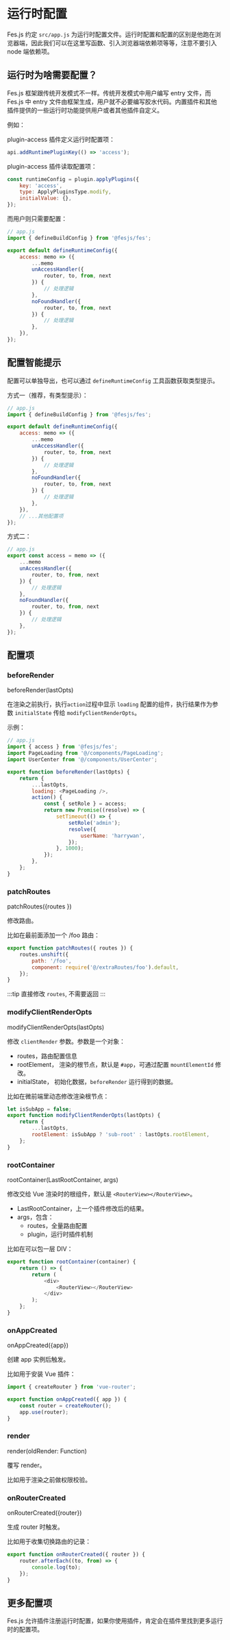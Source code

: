 # 运行时配置

Fes.js 约定 `src/app.js` 为运行时配置文件。运行时配置和配置的区别是他跑在浏览器端，因此我们可以在这里写函数、引入浏览器端依赖项等等，注意不要引入 node 端依赖项。

## 运行时为啥需要配置？

Fes.js 框架跟传统开发模式不一样。传统开发模式中用户编写 entry 文件，而 Fes.js 中 entry 文件由框架生成，用户就不必要编写胶水代码。内置插件和其他插件提供的一些运行时功能提供用户或者其他插件自定义。

例如：

plugin-access 插件定义运行时配置项：

```js
api.addRuntimePluginKey(() => 'access');
```

plugin-access 插件读取配置项：

```js
const runtimeConfig = plugin.applyPlugins({
    key: 'access',
    type: ApplyPluginsType.modify,
    initialValue: {},
});
```

而用户则只需要配置：

```js
// app.js
import { defineBuildConfig } from '@fesjs/fes';

export default defineRuntimeConfig({
    access: memo => ({
        ...memo
        unAccessHandler({
            router, to, from, next
        }) {
            // 处理逻辑
        },
        noFoundHandler({
            router, to, from, next
        }) {
            // 处理逻辑
        },
    }),
});
```

## 配置智能提示

配置可以单独导出，也可以通过 `defineRuntimeConfig` 工具函数获取类型提示。

方式一（推荐，有类型提示）：

```js
// app.js
import { defineBuildConfig } from '@fesjs/fes';

export default defineRuntimeConfig({
    access: memo => ({
        ...memo
        unAccessHandler({
            router, to, from, next
        }) {
            // 处理逻辑
        },
        noFoundHandler({
            router, to, from, next
        }) {
            // 处理逻辑
        },
    }),
    // ...其他配置项
});
```

方式二：

```js
// app.js
export const access = memo => ({
    ...memo
    unAccessHandler({
        router, to, from, next
    }) {
        // 处理逻辑
    },
    noFoundHandler({
        router, to, from, next
    }) {
        // 处理逻辑
    },
});
```

## 配置项

### beforeRender

beforeRender(lastOpts)

在渲染之前执行，执行`action`过程中显示 `loading` 配置的组件，执行结果作为参数 `initialState` 传给 `modifyClientRenderOpts`。

示例：

```js
// app.js
import { access } from '@fesjs/fes';
import PageLoading from '@/components/PageLoading';
import UserCenter from '@/components/UserCenter';

export function beforeRender(lastOpts) {
    return {
        ...lastOpts,
        loading: <PageLoading />,
        action() {
            const { setRole } = access;
            return new Promise((resolve) => {
                setTimeout(() => {
                    setRole('admin');
                    resolve({
                        userName: 'harrywan',
                    });
                }, 1000);
            });
        },
    };
}
```

### patchRoutes

patchRoutes({routes })

修改路由。

比如在最前面添加一个 /foo 路由：

```js
export function patchRoutes({ routes }) {
    routes.unshift({
        path: '/foo',
        component: require('@/extraRoutes/foo').default,
    });
}
```

:::tip
直接修改 `routes`, 不需要返回
:::

### modifyClientRenderOpts

modifyClientRenderOpts(lastOpts)

修改 `clientRender` 参数。参数是一个对象：

-   routes，路由配置信息
-   rootElement， 渲染的根节点，默认是 `#app`，可通过配置 `mountElementId` 修改。
-   initialState， 初始化数据，`beforeRender` 运行得到的数据。

比如在微前端里动态修改渲染根节点：

```js
let isSubApp = false;
export function modifyClientRenderOpts(lastOpts) {
    return {
        ...lastOpts,
        rootElement: isSubApp ? 'sub-root' : lastOpts.rootElement,
    };
}
```

### rootContainer

rootContainer(LastRootContainer, args)

修改交给 Vue 渲染时的根组件，默认是 `<RouterView></RouterView>`。

-   LastRootContainer，上一个插件修改后的结果。
-   args，包含：
    -   routes，全量路由配置
    -   plugin，运行时插件机制

比如在可以包一层 DIV：

```js
export function rootContainer(container) {
    return () => {
        return (
            <div>
                <RouterView></RouterView>
            </div>
        );
    };
}
```

### onAppCreated

onAppCreated({app})

创建 app 实例后触发。

比如用于安装 Vue 插件：

```js
import { createRouter } from 'vue-router';

export function onAppCreated({ app }) {
    const router = createRouter();
    app.use(router);
}
```

### render

render(oldRender: Function)

覆写 render。

比如用于渲染之前做权限校验。

### onRouterCreated

onRouterCreated({router})

生成 router 时触发。

比如用于收集切换路由的记录：

```js
export function onRouterCreated({ router }) {
    router.afterEach((to, from) => {
        console.log(to);
    });
}
```

## 更多配置项

Fes.js 允许插件注册运行时配置，如果你使用插件，肯定会在插件里找到更多运行时的配置项。
